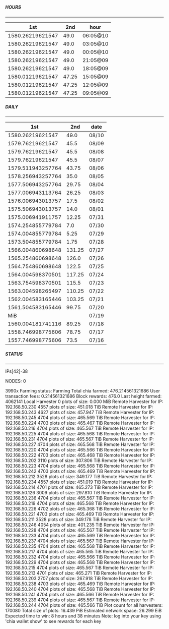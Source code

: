 ##### HOURS
-------

| 1st | 2nd | hour |
|---|----|-----|
|1580.26219621547 | 49.0 | 06:05@10 |
|1580.26219621547 | 49.0 | 03:05@10 |
|1580.26219621547 | 49.0 | 00:05@10 |
|1580.26219621547 | 49.0 | 21:05@09 |
|1580.26219621547 | 49.0 | 18:05@09 |
|1580.01219621547 | 47.25 | 15:05@09 |
|1580.01219621547 | 47.25 | 12:05@09 |
|1580.01219621547 | 47.25 | 09:05@09 |

##### DAILY
-------

| 1st | 2nd | date |
|---|----|-----|
|1580.26219621547 | 49.0 | 08/10 |
|1579.76219621547 | 45.5 | 08/09 |
|1579.76219621547 | 45.5 | 08/08 |
|1579.76219621547 | 45.5 | 08/07 |
|1579.511943257764 | 43.75 | 08/06 |
|1578.256943257764 | 35.0 | 08/05 |
|1577.506943257764 | 29.75 | 08/04 |
|1577.006943113764 | 26.25 | 08/03 |
|1576.006943013757 | 17.5 | 08/02 |
|1575.506943013757 | 14.0 | 08/01 |
|1575.006941911757 | 12.25 | 07/31 |
|1574.254855779784 | 7.0 | 07/30 |
|1574.004855779784 | 5.25 | 07/29 |
|1573.504855779784 | 1.75 | 07/28 |
|1566.004860698648 | 131.25 | 07/27 |
|1565.254860698648 | 126.0 | 07/26 |
|1564.754860698648 | 122.5 | 07/25 |
|1564.004598370501 | 117.25 | 07/24 |
|1563.754598370501 | 115.5 | 07/23 |
|1563.004598265497 | 110.25 | 07/22 |
|1562.004583165446 | 103.25 | 07/21 |
|1561.504583165446 | 99.75 | 07/20 |
|MiB |  | 07/19 |
|1560.004181741116 | 89.25 | 07/18 |
|1558.746998775606 | 78.75 | 07/17 |
|1557.746998775606 | 73.5 | 07/16 |


##### STATUS
-------

IPs[42]-38

NODES: 0


3990x
Farming status: Farming
Total chia farmed: 476.214561321686
User transaction fees: 0.214561321686
Block rewards: 476.0
Last height farmed: 4062141
Local Harvester
   0 plots of size: 0.000 MiB
Remote Harvester for IP: 192.168.50.230
   4557 plots of size: 451.018 TiB
Remote Harvester for IP: 192.168.50.243
   4627 plots of size: 457.947 TiB
Remote Harvester for IP: 192.168.50.245
   4704 plots of size: 465.569 TiB
Remote Harvester for IP: 192.168.50.224
   4703 plots of size: 465.467 TiB
Remote Harvester for IP: 192.168.50.216
   4704 plots of size: 465.567 TiB
Remote Harvester for IP: 192.168.50.225
   4704 plots of size: 465.568 TiB
Remote Harvester for IP: 192.168.50.231
   4704 plots of size: 465.567 TiB
Remote Harvester for IP: 192.168.50.227
   4704 plots of size: 465.568 TiB
Remote Harvester for IP: 192.168.50.220
   4704 plots of size: 465.566 TiB
Remote Harvester for IP: 192.168.50.222
   4703 plots of size: 465.468 TiB
Remote Harvester for IP: 192.168.50.202
   3110 plots of size: 307.806 TiB
Remote Harvester for IP: 192.168.50.223
   4704 plots of size: 465.568 TiB
Remote Harvester for IP: 192.168.50.242
   4703 plots of size: 465.469 TiB
Remote Harvester for IP: 192.168.50.212
   3528 plots of size: 349.177 TiB
Remote Harvester for IP: 192.168.50.234
   4557 plots of size: 451.019 TiB
Remote Harvester for IP: 192.168.50.214
   4701 plots of size: 465.273 TiB
Remote Harvester for IP: 192.168.50.126
   3009 plots of size: 297.810 TiB
Remote Harvester for IP: 192.168.50.236
   4704 plots of size: 465.567 TiB
Remote Harvester for IP: 192.168.50.219
   4704 plots of size: 465.568 TiB
Remote Harvester for IP: 192.168.50.226
   4702 plots of size: 465.368 TiB
Remote Harvester for IP: 192.168.50.221
   4703 plots of size: 465.469 TiB
Remote Harvester for IP: 192.168.50.211
   3528 plots of size: 349.178 TiB
Remote Harvester for IP: 192.168.50.246
   4054 plots of size: 401.235 TiB
Remote Harvester for IP: 192.168.50.228
   4704 plots of size: 465.567 TiB
Remote Harvester for IP: 192.168.50.233
   4704 plots of size: 465.569 TiB
Remote Harvester for IP: 192.168.50.237
   4704 plots of size: 465.567 TiB
Remote Harvester for IP: 192.168.50.235
   4704 plots of size: 465.568 TiB
Remote Harvester for IP: 192.168.50.217
   4704 plots of size: 465.565 TiB
Remote Harvester for IP: 192.168.50.232
   4704 plots of size: 465.566 TiB
Remote Harvester for IP: 192.168.50.229
   4704 plots of size: 465.568 TiB
Remote Harvester for IP: 192.168.50.215
   4704 plots of size: 465.567 TiB
Remote Harvester for IP: 192.168.50.213
   4701 plots of size: 465.271 TiB
Remote Harvester for IP: 192.168.50.203
   2707 plots of size: 267.918 TiB
Remote Harvester for IP: 192.168.50.238
   4703 plots of size: 465.469 TiB
Remote Harvester for IP: 192.168.50.240
   4704 plots of size: 465.568 TiB
Remote Harvester for IP: 192.168.50.241
   4704 plots of size: 465.566 TiB
Remote Harvester for IP: 192.168.50.239
   4704 plots of size: 465.567 TiB
Remote Harvester for IP: 192.168.50.244
   4704 plots of size: 465.566 TiB
Plot count for all harvesters: 170080
Total size of plots: 16.439 PiB
Estimated network space: 26.299 EiB
Expected time to win: 8 hours and 38 minutes
Note: log into your key using 'chia wallet show' to see rewards for each key
